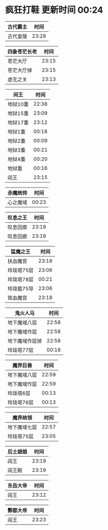 # 疯狂打鞋 更新时间 00:24

| 古代霸主   | 时间    |
|--------|-------|
| 古代皇陵 | 23:28 |

| 四象苍茫长老   | 时间    |
|--------|-------|
| 苍茫大厅 | 23:15 |
| 苍茫大厅掉 | 23:15 |
| 虚无之关 | 23:13 |

| 间王   | 时间    |
|--------|-------|
| 地狱10重 | 22:38 |
| 地狱15重 | 23:09 |
| 地狱17重 | 23:12 |
| 地狱1重 | 00:16 |
| 地狱2重 | 00:09 |
| 地狱3重 | 00:21 |
| 地狱4重 | 00:20 |
| 地狱重 | 00:16 |
| 阎王 | 23:15 |

| 赤魔统帅   | 时间    |
|--------|-------|
| 心之魔域 | 00:23 |

| 叹息之王   | 时间    |
|--------|-------|
| 叹息回廓 | 23:19 |
| 叹息回廊 | 23:19 |

| 猛魔之王   | 时间    |
|--------|-------|
| 扶血魔宫 | 23:18 |
| 玲珑塔75层 | 23:06 |
| 玲珑塔78层 | 00:21 |
| 玲珑载75导 | 23:06 |
| 铁血魔宫 | 23:18 |

| 鬼火人马   | 时间    |
|--------|-------|
| 地下魔域八层 | 22:58 |
| 地下魔域作层 | 22:58 |
| 地下魔域作层掉 | 22:58 |
| 玲珑塔77层 | 00:18 |

| 魔界巨兽   | 时间    |
|--------|-------|
| 地下魔域八层 | 22:59 |
| 地下魔域作层 | 22:59 |
| 玲珑塔6层 | 00:13 |
| 玲珑塔76层 | 00:13 |

| 魔界统领   | 时间    |
|--------|-------|
| 地下魔域七层 | 22:57 |
| 玲珑塔75层 | 23:05 |

| 后土娘娘   | 时间    |
|--------|-------|
| 阎王 | 23:19 |
| 阎王殿 | 23:19 |

| 东岳大帝   | 时间    |
|--------|-------|
| 阎王 | 23:12 |

| 酆都大帝   | 时间    |
|--------|-------|
| 阎王 | 23:23 |